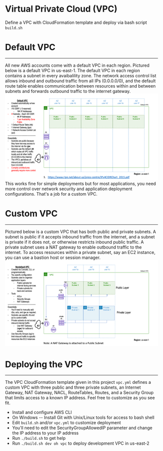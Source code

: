# Virtual Private Cloud (VPC)

Define a VPC with CloudFormation template and deploy via bash script `build.sh`

# Default VPC
---------
All new AWS accounts come with a default VPC in each region. Pictured below is a default VPC in us-east-1. The default VPC in each region contains a subnet in every avaibalility zone. The network access control list allows inbound and outbound traffic from all IPs (0.0.0.0/0), and the default route table enables communication between resources within and between subnets and forwards outbound traffic to the internet gateway.
<img src="diagrams/vpc/DefaultVPC.png"></img>
This works fine for simple deployments but for most applications, you need more control over network security and application deployment configurations. That's a job for a custom VPC.


# Custom VPC
---------
Pictured below is a custom VPC that has both public and private subnets. A subnet is public if it accepts inbound traffic from the internet, and a subnet is private if it does not, or otherwise restricts inbound public traffic. A private subnet uses a NAT gateway to enable outbound traffic to the internet. To access resources within a private subnet, say an EC2 instance, you can use a bastion host or session manager.
<img src="diagrams/vpc/CustomVPC.png"></img>

# Deploying the VPC
---------
The VPC CloudFormation template given in this project `vpc.yml` defines a custom VPC with three public and three private subnets, an Internet Gateway, NAT Gateway, NACL, RouteTables, Routes, and a Security Group that limits access to a known IP address. Feel free to customize as you see fit.

  * Install and configure AWS CLI
  * On Windows -- Install Git with Unix/Linux tools for access to bash shell
  * Edit `build.sh` and/or `vpc.yml` to customize deployment
  * You'll need to edit the SecurityGroupAllowedIP parameter and change the IP address to your IP address
  * Run `./build.sh` to get help
  * Run `./build.sh dev oh vpc` to deploy development VPC in us-east-2

